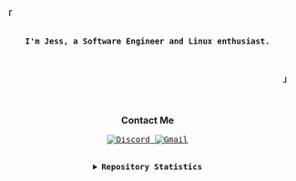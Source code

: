 <!-- Profile -->
<p align='left'>
  <strong>
    <samp>「</samp>
  </strong>
</p>

<p align='center'>
  <samp>
    <br />
    <b>
      I'm Jess, a Software Engineer and Linux enthusiast.
      <br />
    </b>
    <br />
  </samp>
  <br />
</p>

<p align='right'>
  <strong>
    <samp>
      」
    </samp>
  </strong>
</p>

<br />

<!-- Contact Me -->
<p align='center'>
  <summary align='center'>
    <h3>Contact Me</h3>
  </summary>

  <p align='center'>
    <samp>
      <a
        href="https://discord.com/users/110174307589570560" target="_blank"
      >
        <img
          alt="Discord"
          src="https://img.shields.io/badge/Discord-%237289DA.svg?style=for-the-badge&logo=discord&logoColor=white"
        />
      </a>
      <a
        href="mailto:toxocious@gmail.com"
        target="_blank"
      >
        <img
          alt="Gmail"
          src="https://img.shields.io/badge/Gmail-D14836?style=for-the-badge&logo=gmail&logoColor=white"
        />
      </a>
    </samp>
  </p>
</p>
<br />

<!-- Repository Stats -->
<details align='center'>
  <summary>
    <samp>
      <b>Repository Statistics</b>
    </samp>
  </summary>
  <br />

  <p align='center'>
    <samp>
      <br/>
      <img
        alt="GitHub Stats"
        src="https://github-readme-stats.vercel.app/api?username=toxocious&show_icons=true&include_all_commits=true&count_private=true&hide_border=true&theme=material-palenight"
      />
      <img
        alt="Top Languages"
        src="https://github-readme-stats.vercel.app/api/top-langs/?username=toxocious&layout=compact&hide_border=true&theme=material-palenight"
      />
      <br/>
    </samp>
  </p>
</details>
<br />
